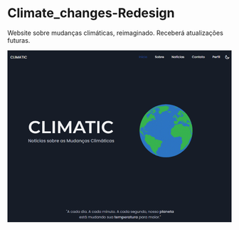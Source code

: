 # Climate_changes-Redesign
Website sobre mudanças climáticas, reimaginado. Receberá atualizações futuras.

![Screenshot](frontpage.png)
